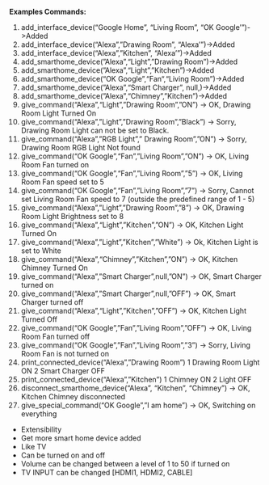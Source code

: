 **Examples Commands:**

1. add_interface_device(“Google Home”, “Living Room”, “OK Google’”)->Added
2. add_interface_device(“Alexa”,”Drawing Room”, “Alexa’”)->Added
3. add_interface_device(“Alexa”,”Kitchen”, “Alexa’”)->Added
4. add_smarthome_device(”Alexa”,“Light”,”Drawing Room”)->Added
5. add_smarthome_device(”Alexa”,“Light”,”Kitchen”)->Added
6. add_smarthome_device(“OK Google”,“Fan“,“Living Room”)->Added
7. add_smarthome_device(”Alexa”,“Smart Charger”, null,)->Added
8. add_smarthome_device(”Alexa”,“Chimney”,”Kitchen”)->Added
9. give_command(“Alexa”,“Light”,”Drawing Room”,”ON”) -> OK, Drawing Room Light
   Turned On
10. give_command(“Alexa”,”Light”,”Drawing Room”,”Black”) -> Sorry, Drawing Room Light
    can not be set to Black.
11. give_command(“Alexa”,”RGB Light”,” Drawing Room”,”ON”) -> Sorry, Drawing Room
    RGB Light Not found
12. give_command(“OK Google”,“Fan”,”Living Room”,”ON”) -> OK, Living Room Fan turned
    on
13. give_command(“OK Google”,“Fan”,”Living Room”,”5”) -> OK, Living Room Fan speed
    set to 5
14. give_command(“OK Google”,“Fan”,”Living Room”,”7”) -> Sorry, Cannot set Living Room
    Fan speed to 7 (outside the predefined range of 1 - 5)
15. give_command(“Alexa”,”Light”,”Drawing Room”,”8”) -> OK, Drawing Room Light
    Brightness set to 8
16. give_command(“Alexa”,“Light”,”Kitchen”,”ON”) -> OK, Kitchen Light Turned On
17. give_command(“Alexa”,”Light”,”Kitchen”,”White”) -> Ok, Kitchen Light is set to White
18. give_command(“Alexa”,“Chimney”,”Kitchen”,”ON”) -> OK, Kitchen Chimney Turned On
19. give_command(“Alexa”,”Smart Charger”,null,”ON”) -> OK, Smart Charger turned on
20. give_command(“Alexa”,”Smart Charger”,null,”OFF”) -> OK, Smart Charger turned off
21. give_command(“Alexa”,“Light”,”Kitchen”,”OFF”) -> OK, Kitchen Light Turned Off
22. give_command(“OK Google”,”Fan”,”Living Room”,”OFF”) -> OK, Living Room Fan
    turned off
23. give_command(“OK Google”,”Fan”,”Living Room”,”3”) -> Sorry, Living Room Fan is not
    turned on
24. print_connected_device(“Alexa”,”Drawing Room”)
    1 Drawing Room Light ON
    2 Smart Charger OFF
25. print_connected_device(“Alexa”,”Kitchen”)
    1 Chimney ON
    2 Light OFF
26. disconnect_smarthome_device(“Alexa”, “Kitchen”, “Chimney”) -> OK, Kitchen Chimney disconnected
27. give_special_command(“OK Google”,”I am home”) -> OK, Switching on everything

- Extensibility
- Get more smart home device added
- Like TV
- Can be turned on and off
- Volume can be changed between a level of 1 to 50 if turned on
- TV INPUT can be changed [HDMI1, HDMI2, CABLE]